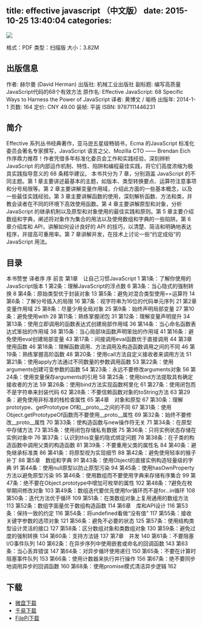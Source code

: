 title: effective javascript （中文版）
date: 2015-10-25 13:40:04
categories:
---

![](http://img4.douban.com/lpic/s27274299.jpg)

格式：PDF
类型：扫描版
大小：3.82M

<!--more-->

## 出版信息 ##

作者: 赫尔曼 (David Herman) 
出版社: 机械工业出版社
副标题: 编写高质量JavaScript代码的68个有效方法
原作名: Effective JavaScript: 68 Specific Ways to Harness the Power of JavaScript
译者: 黄博文 / 喻杨 
出版年: 2014-1-1
页数: 164
定价: CNY 49.00
装帧: 平装
ISBN: 9787111446231

## 简介 ##

Effective 系列丛书经典著作，亚马逊五星级畅销书，Ecma 的JavaScript 标准化委员会著名专家撰写，JavaScript 语言之父、Mozilla CTO —— Brendan Eich 作序鼎力推荐！作者凭借多年标准化委员会工作和实践经验，深刻辨析JavaScript 的内部运作机制、特性、陷阱和编程最佳实践，将它们高度浓缩为极具实践指导意义的 68 条精华建议。
本书共分为 7 章，分别涵盖 JavaScript 的不同主题。第 1 章主要讲述最基本的主题，如版本、类型转换要点、运算符注意事项和分号局限等。第 2 章主要讲解变量作用域，介绍此方面的一些基本概念，以及一些最佳实践经验。第 3 章主要讲解函数的使用，深刻解析函数、方法和类，并教会读者在不同的环境下高效使用函数。第 4 章主要讲解原型和对象，分析 JavaScript 的继承机制以及原型和对象使用的最佳实践和原则。第 5 章主要介绍数组和字典，阐述将对象作为集合的用法以及使用数组和字典的一些陷阱。第 6 章介绍库和 API，讲解如何设计良好的 API 的技巧，以清楚、简洁和明确地表达程序，并提高可重用率。第 7 章讲解并发，在技术上讨论一些“约定成俗”的 JavaScript 用法。

## 目录 ##

本书赞誉
译者序
序
前言
第1章　让自己习惯JavaScript 1
第1条：了解你使用的JavaScript版本 1
第2条：理解JavaScript的浮点数 6
第3条：当心隐式的强制转换 8
第4条：原始类型优于封装对象 13
第5条：避免对混合类型使用==运算符 14
第6条：了解分号插入的局限 16
第7条：视字符串为16位的代码单元序列 21
第2章　变量作用域 25
第8条：尽量少用全局对象 25
第9条：始终声明局部变量 27
第10条：避免使用with 28
第11条：熟练掌握闭包 31
第12条：理解变量声明提升 34
第13条：使用立即调用的函数表达式创建局部作用域 36
第14条：当心命名函数表达式笨拙的作用域 38
第15条：当心局部块函数声明笨拙的作用域 41
第16条：避免使用eval创建局部变量 43
第17条：间接调用eval函数优于直接调用 44
第3章　使用函数 46
第18条：理解函数调用、方法调用及构造函数调用之间的不同 46
第19条：熟练掌握高阶函数 48
第20条：使用call方法自定义接收者来调用方法 51
第21条：使用apply方法通过不同数量的参数调用函数 53
第22条：使用arguments创建可变参数的函数 54
第23条：永远不要修改arguments对象 56
第24条：使用变量保存arguments的引用 58
第25条：使用bind方法提取具有确定接收者的方法 59
第26条：使用bind方法实现函数柯里化 61
第27条：使用闭包而不是字符串来封装代码 62
第28条：不要信赖函数对象的toString方法 63
第29条：避免使用非标准的栈检查属性 65
第4章　对象和原型 67
第30条：理解prototype、getPrototype Of和__proto__之间的不同 67
第31条：使用Object.getPrototypeOf函数而不要使用__proto__属性 69
第32条：始终不要修改__proto__属性 70
第33条：使构造函数与new操作符无关 71
第34条：在原型中存储方法 73
第35条：使用闭包存储私有数据 75
第36条：只将实例状态存储在实例对象中 76
第37条：认识到this变量的隐式绑定问题 78
第38条：在子类的构造函数中调用父类的构造函数 81
第39条：不要重用父类的属性名 84
第40条：避免继承标准类 86
第41条：将原型视为实现细节 88
第42条：避免使用轻率的猴子补丁 88
第5章　数组和字典 91
第43条：使用Object的直接实例构造轻量级的字典 91
第44条：使用null原型以防止原型污染 94
第45条：使用hasOwnProperty方法以避免原型污染 95
第46条：使用数组而不要使用字典来存储有序集合 99
第47条：绝不要在Object.prototype中增加可枚举的属性 102
第48条：?避免在枚举期间修改对象 103
第49条：数组迭代要优先使用for循环而不是for...in循环 108
第50条：迭代方法优于循环 109
第51条：在类数组对象上复用通用的数组方法 113
第52条：数组字面量优于数组构造函数 114
第6章　库和API设计 116
第53条：保持一致的约定 116
第54条：将undefined看做“没有值” 117
第55条：接收关键字参数的选项对象 121
第56条：避免不必要的状态 125
第57条：使用结构类型设计灵活的接口 127
第58条：区分数组对象和类数组对象 130
第59条：避免过度的强制转换 134
第60条：支持方法链 137
第7章　并发 140
第61条：不要阻塞I/O事件队列 140
第62条：在异步序列中使用嵌套或命名的回调函数 143
第63条：当心丢弃错误 147
第64条：对异步循环使用递归 150
第65条：不要在计算时阻塞事件队列 153
第66条：使用计数器来执行并行操作 156
第67条：绝不要同步地调用异步的回调函数 160
第68条：使用promise模式清洁异步逻辑 162

## 下载 ##

+ [微盘下载](http://vdisk.weibo.com/s/aADaW4YREL9FD)
+ [千易下载](http://1000eb.com/1hfbr)
+ [FilePi下载](http://filepi.com/i/83k0kOp)